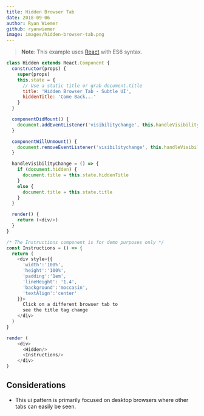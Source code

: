 ```yaml
---
title: Hidden Browser Tab
date: 2018-09-06
author: Ryan Wiemer
github: ryanwiemer
image: images/hidden-browser-tab.png
---
```


> **Note**: This example uses [React](https://reactjs.org/) with ES6 syntax.

```javascript
class Hidden extends React.Component {
  constructor(props) {
    super(props)
    this.state = {
      // Use a static title or grab document.title
      title: 'Hidden Browser Tab - Subtle UI',
      hiddenTitle: 'Come Back...'
    }
  }

  componentDidMount() {
    document.addEventListener('visibilitychange', this.handleVisibilityChange)
  }

  componentWillUnmount() {
    document.removeEventListener('visibilitychange', this.handleVisibilityChange)
  }

  handleVisibilityChange = () => {
    if (document.hidden) {
      document.title = this.state.hiddenTitle
    }
    else {
      document.title = this.state.title
    }
  }

  render() {
    return (<div/>)
  }
}

/* The Instructions component is for demo purposes only */
const Instructions = () => {
  return (
    <div style={{
      'width':'100%',
      'height':'100%',
      'padding':'1em',
      'lineHeight': '1.4',
      'background':'moccasin',
      'textAlign':'center'
    }}>
      Click on a different browser tab to
      see the title tag change
    </div>
  )
}

render (
    <div>
      <Hidden/>
      <Instructions/>
    </div>
)
```

## Considerations
* This ui pattern is primarily focused on desktop browsers where other tabs can easily be seen.

